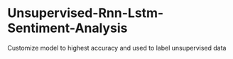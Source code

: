 # Unsupervised-Rnn-Lstm-Sentiment-Analysis
Customize model to highest accuracy and used to label unsupervised data  
